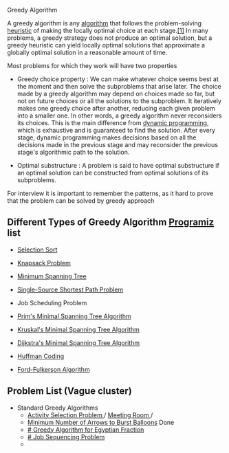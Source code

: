 Greedy Algorithm

A greedy algorithm is any [algorithm](https://en.wikipedia.org/wiki/Algorithm) that follows the problem-solving [heuristic](https://en.wikipedia.org/wiki/Heuristic_(computer_science)) of making the locally optimal choice at each stage.[[1]](https://en.wikipedia.org/wiki/Greedy_algorithm#cite_note-NISTg-1) In many problems, a greedy strategy does not produce an optimal solution, but a greedy heuristic can yield locally optimal solutions that approximate a globally optimal solution in a reasonable amount of time.

  

Most problems for which they work will have two properties

-   Greedy choice property : We can make whatever choice seems best at the moment and then solve the subproblems that arise later. The choice made by a greedy algorithm may depend on choices made so far, but not on future choices or all the solutions to the subproblem. It iteratively makes one greedy choice after another, reducing each given problem into a smaller one. In other words, a greedy algorithm never reconsiders its choices. This is the main difference from [dynamic programming](https://en.wikipedia.org/wiki/Dynamic_programming), which is exhaustive and is guaranteed to find the solution. After every stage, dynamic programming makes decisions based on all the decisions made in the previous stage and may reconsider the previous stage's algorithmic path to the solution.
    
-   Optimal substructure : A problem is said to have optimal substructure if an optimal solution can be constructed from optimal solutions of its subproblems.    

  
  

 For interview it is important to remember the patterns, as it hard to prove that the problem can be solved by greedy approach

## Different Types of Greedy Algorithm [Programiz](https://www.programiz.com/dsa/greedy-algorithm) list

-   [Selection Sort](https://www.programiz.com/dsa/selection-sort)
    
-   [Knapsack Problem](https://en.wikipedia.org/wiki/Knapsack_problem)
    
-   [Minimum Spanning Tree](https://www.programiz.com/dsa/spanning-tree-and-minimum-spanning-tree)
    
-   [Single-Source Shortest Path Problem](https://en.wikipedia.org/wiki/Shortest_path_problem)
    
-   Job Scheduling Problem
    
-   [Prim's Minimal Spanning Tree Algorithm](https://www.programiz.com/dsa/prim-algorithm)
    
-   [Kruskal's Minimal Spanning Tree Algorithm](https://www.programiz.com/dsa/kruskal-algorithm)
    
-   [Dijkstra's Minimal Spanning Tree Algorithm](https://www.programiz.com/dsa/dijkstra-algorithm)
    
-   [Huffman Coding](https://www.programiz.com/dsa/huffman-coding)
    
-   [Ford-Fulkerson Algorithm](https://www.programiz.com/dsa/ford-fulkerson-algorithm)


##  Problem List (Vague cluster)
- Standard Greedy Algorithms
	- [ Activity Selection Problem ](https://www.geeksforgeeks.org/activity-selection-problem-greedy-algo-1/) / [ Meeting Room ](https://leetcode.com/problems/meeting-rooms/) /  
	- [Minimum Number of Arrows to Burst Balloons](https://leetcode.com/problems/minimum-number-of-arrows-to-burst-balloons/) Done
	- [# Greedy Algorithm for Egyptian Fraction](https://www.geeksforgeeks.org/greedy-algorithm-egyptian-fraction/)
	- [# Job Sequencing Problem](https://www.geeksforgeeks.org/job-sequencing-problem/)
	- 